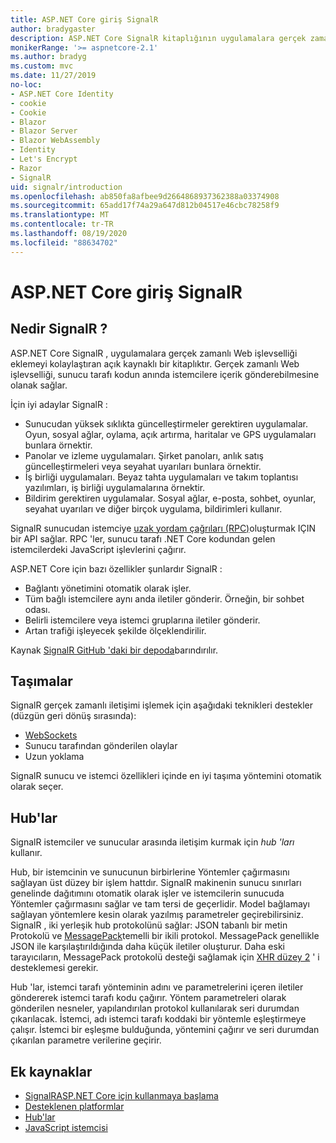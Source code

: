 ```yaml
---
title: ASP.NET Core giriş SignalR
author: bradygaster
description: ASP.NET Core SignalR kitaplığının uygulamalara gerçek zamanlı işlevsellik eklemeyi nasıl basitleştireceğinizi öğrenin.
monikerRange: '>= aspnetcore-2.1'
ms.author: bradyg
ms.custom: mvc
ms.date: 11/27/2019
no-loc:
- ASP.NET Core Identity
- cookie
- Cookie
- Blazor
- Blazor Server
- Blazor WebAssembly
- Identity
- Let's Encrypt
- Razor
- SignalR
uid: signalr/introduction
ms.openlocfilehash: ab850fa8afbee9d2664868937362388a03374908
ms.sourcegitcommit: 65add17f74a29a647d812b04517e46cbc78258f9
ms.translationtype: MT
ms.contentlocale: tr-TR
ms.lasthandoff: 08/19/2020
ms.locfileid: "88634702"
---
```

# <a name="introduction-to-aspnet-core-no-locsignalr"></a>ASP.NET Core giriş SignalR

## <a name="what-is-no-locsignalr"></a>Nedir SignalR ?

ASP.NET Core SignalR , uygulamalara gerçek zamanlı Web işlevselliği eklemeyi kolaylaştıran açık kaynaklı bir kitaplıktır. Gerçek zamanlı Web işlevselliği, sunucu tarafı kodun anında istemcilere içerik gönderebilmesine olanak sağlar.

İçin iyi adaylar SignalR :

* Sunucudan yüksek sıklıkta güncelleştirmeler gerektiren uygulamalar. Oyun, sosyal ağlar, oylama, açık artırma, haritalar ve GPS uygulamaları bunlara örnektir.
* Panolar ve izleme uygulamaları. Şirket panoları, anlık satış güncelleştirmeleri veya seyahat uyarıları bunlara örnektir.
* İş birliği uygulamaları. Beyaz tahta uygulamaları ve takım toplantısı yazılımları, iş birliği uygulamalarına örnektir.
* Bildirim gerektiren uygulamalar. Sosyal ağlar, e-posta, sohbet, oyunlar, seyahat uyarıları ve diğer birçok uygulama, bildirimleri kullanır.

SignalR sunucudan istemciye [uzak yordam çağrıları (RPC)](https://wikipedia.org/wiki/Remote_procedure_call)oluşturmak IÇIN bir API sağlar. RPC 'ler, sunucu tarafı .NET Core kodundan gelen istemcilerdeki JavaScript işlevlerini çağırır.

ASP.NET Core için bazı özellikler şunlardır SignalR :

* Bağlantı yönetimini otomatik olarak işler.
* Tüm bağlı istemcilere aynı anda iletiler gönderir. Örneğin, bir sohbet odası.
* Belirli istemcilere veya istemci gruplarına iletiler gönderir.
* Artan trafiği işleyecek şekilde ölçeklendirilir.

Kaynak [ SignalR GitHub 'daki bir depoda](https://github.com/dotnet/AspNetCore/tree/master/src/SignalR)barındırılır.

## <a name="transports"></a>Taşımalar

SignalR gerçek zamanlı iletişimi işlemek için aşağıdaki teknikleri destekler (düzgün geri dönüş sırasında):

* [WebSockets](https://tools.ietf.org/html/rfc7118)
* Sunucu tarafından gönderilen olaylar
* Uzun yoklama

SignalR sunucu ve istemci özellikleri içinde en iyi taşıma yöntemini otomatik olarak seçer.

## <a name="hubs"></a>Hub'lar

SignalR istemciler ve sunucular arasında iletişim kurmak için *hub 'ları* kullanır.

Hub, bir istemcinin ve sunucunun birbirlerine Yöntemler çağırmasını sağlayan üst düzey bir işlem hattdır. SignalR makinenin sunucu sınırları genelinde dağıtımını otomatik olarak işler ve istemcilerin sunucuda Yöntemler çağırmasını sağlar ve tam tersi de geçerlidir. Model bağlamayı sağlayan yöntemlere kesin olarak yazılmış parametreler geçirebilirsiniz. SignalR , iki yerleşik hub protokolünü sağlar: JSON tabanlı bir metin Protokolü ve [MessagePack](https://msgpack.org/)temelli bir ikili protokol.  MessagePack genellikle JSON ile karşılaştırıldığında daha küçük iletiler oluşturur. Daha eski tarayıcıların, MessagePack protokolü desteği sağlamak için [XHR düzey 2](https://caniuse.com/#feat=xhr2) ' i desteklemesi gerekir.

Hub 'lar, istemci tarafı yönteminin adını ve parametrelerini içeren iletiler göndererek istemci tarafı kodu çağırır. Yöntem parametreleri olarak gönderilen nesneler, yapılandırılan protokol kullanılarak seri durumdan çıkarılacak. İstemci, adı istemci tarafı koddaki bir yöntemle eşleştirmeye çalışır. İstemci bir eşleşme bulduğunda, yöntemini çağırır ve seri durumdan çıkarılan parametre verilerine geçirir.

## <a name="additional-resources"></a>Ek kaynaklar

* [SignalRASP.NET Core için kullanmaya başlama](xref:tutorials/signalr)
* [Desteklenen platformlar](xref:signalr/supported-platforms)
* [Hub'lar](xref:signalr/hubs)
* [JavaScript istemcisi](xref:signalr/javascript-client)
